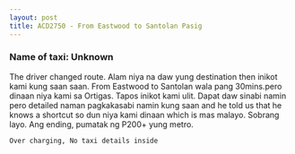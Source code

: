 ```yaml
---
layout: post
title: ACD2750 - From Eastwood to Santolan Pasig
---
```


### Name of taxi: Unknown

The driver changed route. Alam niya na daw yung destination then inikot kami kung saan saan. From Eastwood to Santolan wala pang 30mins.pero dinaan niya kami sa Ortigas. Tapos inikot kami ulit. Dapat daw sinabi namin pero detailed naman pagkakasabi namin kung saan and he told us that he knows a shortcut so dun niya kami dinaan which is mas malayo. Sobrang layo. Ang ending, pumatak ng P200+ yung metro.

```Over charging, No taxi details inside```
